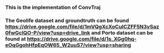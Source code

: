 ### This is the implementation of ConvTraj
### The Geolife dataset and groundtruth can be found https://drive.google.com/file/d/1mVQgXcXoCuICZFF5N3ySaz0fwGclQO-P/view?usp=drive_link and Porto dataset can be found at https://drive.google.com/file/d/1s_XGg0hq-eOqGgohHfpEqOW65_W2uuS7/view?usp=sharing
